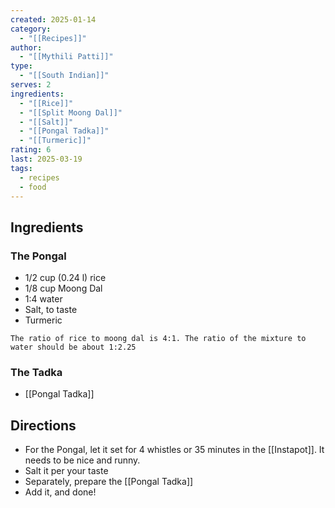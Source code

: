 ```yaml
---
created: 2025-01-14
category:
  - "[[Recipes]]"
author:
  - "[[Mythili Patti]]"
type:
  - "[[South Indian]]"
serves: 2
ingredients:
  - "[[Rice]]"
  - "[[Split Moong Dal]]"
  - "[[Salt]]"
  - "[[Pongal Tadka]]"
  - "[[Turmeric]]"
rating: 6
last: 2025-03-19
tags:
  - recipes
  - food
---
```


## Ingredients

### The Pongal

- 1/2 cup (0.24 l) rice
- 1/8 cup Moong Dal
- 1:4 water
- Salt, to taste
- Turmeric

```ad-important
The ratio of rice to moong dal is 4:1. The ratio of the mixture to water should be about 1:2.25
```

### The Tadka 

- [[Pongal Tadka]]

## Directions

- For the Pongal, let it set for 4 whistles or 35 minutes in the [[Instapot]]. It needs to be nice and runny.
- Salt it per your taste
- Separately, prepare the [[Pongal Tadka]]
- Add it, and done!
